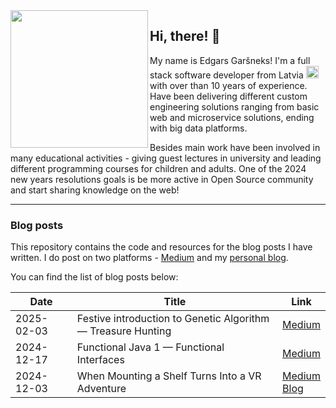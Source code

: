 <img align="left" width="220" src="https://avatars.githubusercontent.com/u/7531260?v=4" width="200"/>

## Hi, there! :wave:

My name is Edgars Garšneks! I'm a full stack software developer from Latvia <img width="20" src="https://em-content.zobj.net/source/openmoji/384/flag-latvia_1f1f1-1f1fb.png"> with over than 10 years of experience. Have been delivering different custom engineering solutions ranging from basic web and microservice solutions, ending with big data platforms. 

Besides main work have been involved in many educational activities - giving guest lectures in university and leading different programming courses for children and adults. One of the 2024 new years resolutions goals is be more active in Open Source community and start sharing knowledge on the web!  

---
### Blog posts
This repository contains the code and resources for the blog posts I have written. I do post on two platforms - [Medium](https://medium.com/@edgars.garsneks) and my [personal blog](https://blog.garsneks.dev/). 

You can find the list of blog posts below:

| Date | Title  | Link |
| ----- | ---- | ----------- |
| 2025-02-03 | Festive introduction to Genetic Algorithm — Treasure Hunting | [Medium](https://medium.com/gitconnected/genetic-algorithm-1-max-52fef8a975c7?source=github.com) |
|2024-12-17 | Functional Java 1 — Functional Interfaces | [Medium](https://medium.com/gitconnected/functional-java-1-functional-interfaces-226a73bc8a80?source=github.com) 
| 2024-12-03 | When Mounting a Shelf Turns Into a VR Adventure | [Medium](https://medium.com/gitconnected/when-mounting-a-shelf-turns-into-a-vr-adventure-8ed830d4c4cb?source=github.com) <br> [Blog](https://blog.garsneks.dev/posts/overengineering-shelf/)
